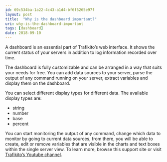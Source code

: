 ```yaml
---
id: 69c534ba-1a22-4c43-a1d4-bf6f5265e97f
layout: post
title:  "Why is the dashboard important?"
uri: why-is-the-dashboard-important
tags: [dashboard] 
date: 2018-09-10
---
```


A dashboard is an essential part of Trafikito’s web interface. It shows the current status of your servers in addition
to log information recorded over time.

<!--more-->

The dashboard is fully customizable and can be arranged in a way that suits your needs for free. You can add data sources to your server, parse the output of any command running on your server, extract variables and display them on the dashboard.

You can select different display types for different data. The available display types are:

*   string
*   number
*   base
*   percent

You can start monitoring the output of any command, change which data to monitor by going to current data sources,
from there, you will be able to create, edit or remove variables that are visible in the charts and text boxes within
the single server view. To learn more, browse this support site or 
visit [Trafikito’s Youtube channel](https://www.youtube.com/channel/UCofioaADtesyD75204ngeoQ).
